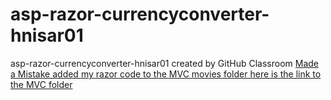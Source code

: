 # asp-razor-currencyconverter-hnisar01
asp-razor-currencyconverter-hnisar01 created by GitHub Classroom
[Made a Mistake added my razor code to the MVC movies folder here is the link to the MVC folder](https://github.com/BNU-550/asp-mvc-movies-hnisar01)

